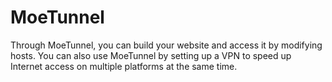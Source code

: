 # MoeTunnel
Through MoeTunnel, you can build your website and access it by modifying hosts. You can also use MoeTunnel by setting up a VPN to speed up Internet access on multiple platforms at the same time.

